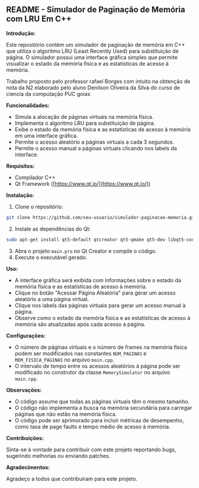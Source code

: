 ## README - Simulador de Paginação de Memória com LRU Em C++

**Introdução:**

Este repositório contém um simulador de paginação de memória em C++ que utiliza o algoritmo LRU (Least Recently Used) para substituição de página. O simulador possui uma interface gráfica simples que permite visualizar o estado da memória física e as estatísticas de acesso à memória.

Trabalho proposto pelo professor rafael Borges com intuito na obtenção de nota da N2
elaborado pelo aluno Denilson Oliveira da Silva do curso de ciencia da computação PUC goias

**Funcionalidades:**

* Simula a alocação de páginas virtuais na memória física.
* Implementa o algoritmo LRU para substituição de página.
* Exibe o estado da memória física e as estatísticas de acesso à memória em uma interface gráfica.
* Permite o acesso aleatório a páginas virtuais a cada 3 segundos.
* Permite o acesso manual a páginas virtuais clicando nos labels da interface.

**Requisitos:**

* Compilador C++
* Qt Framework ([https://www.qt.io/](https://www.qt.io/))

**Instalação:**

1. Clone o repositório:

```bash
git clone https://github.com/seu-usuario/simulador-paginacao-memoria.git
```

2. Instale as dependências do Qt:

```bash
sudo apt-get install qt5-default qtcreator qt5-qmake qt5-dev libqt5-core libqt5-gui libqt5-widgets libqt5-opengl5 libqt5-quickcontrols2 libqt5-designer libqt5-svg libqt5-dbus libqt5-gstreamer1.0 libqt5-multimedia libqt5-network libqt5-printsupport libqt5-sql libqt5-webkit libqt5-webengine libqt5-x11extras libqt5-xcb libqt5-openssl libqt5-icu libqt5-xml libqt5-imageformats libqt5-libpng libqt5-libjpeg libqt5-libtiff libqt5-libwebp libqt5-dbus libqt5-gstreamer1.0 libqt5-multimedia libqt5-network libqt5-printsupport libqt5-sql libqt5-webkit libqt5-webengine libqt5-x11extras libqt5-xcb libqt5-openssl libqt5-icu libqt5-xml libqt5-imageformats libqt5-libpng libqt5-libjpeg libqt5-libtiff libqt5-libwebp
```

3. Abra o projeto `main.pro` no Qt Creator e compile o código.
4. Execute o executável gerado.

**Uso:**

* A interface gráfica será exibida com informações sobre o estado da memória física e as estatísticas de acesso à memória.
* Clique no botão "Acessar Página Aleatória" para gerar um acesso aleatório a uma página virtual.
* Clique nos labels das páginas virtuais para gerar um acesso manual à página.
* Observe como o estado da memória física e as estatísticas de acesso à memória são atualizadas após cada acesso à página.

**Configurações:**

* O número de páginas virtuais e o número de frames na memória física podem ser modificados nas constantes `NUM_PAGINAS` e `MEM_FISICA_PAGINAS` no arquivo `main.cpp`.
* O intervalo de tempo entre os acessos aleatórios à página pode ser modificado no construtor da classe `MemorySimulator` no arquivo `main.cpp`.

**Observações:**

* O código assume que todas as páginas virtuais têm o mesmo tamanho.
* O código não implementa a busca na memória secundária para carregar páginas que não estão na memória física.
* O código pode ser aprimorado para incluir métricas de desempenho, como taxa de page faults e tempo médio de acesso à memória.

**Contribuições:**

Sinta-se à vontade para contribuir com este projeto reportando bugs, sugerindo melhorias ou enviando patches.

**Agradecimentos:**

Agradeço a todos que contribuíram para este projeto.
